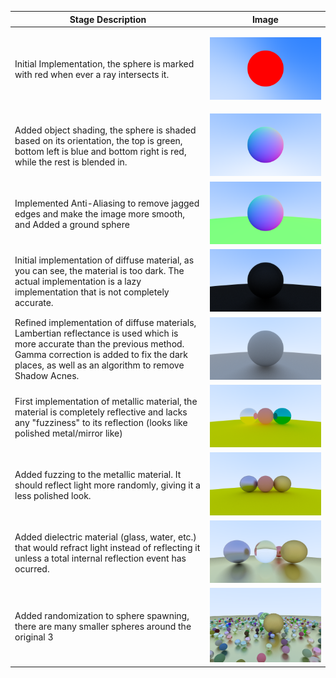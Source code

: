 | Stage Description | Image |
| ----------------- | ----- |
| Initial Implementation, the sphere is marked with red when ever a ray intersects it. | <p align="center"><img src="https://github.com/al-tameemi/rust_tracer/blob/main/images/1-Hit_Detection.png?raw=true" alt="A render of a sphere using hit detection to mark the space with the sphere as red."/></p> |
| Added object shading, the sphere is shaded based on its orientation, the top is green, bottom left is blue and bottom right is red, while the rest is blended in. | <img src="https://github.com/al-tameemi/rust_tracer/blob/main/images/2-Surface_Shading.png?raw=true" alt="A render of a sphere using hit detection with the sphere being shaded based on orientation (top side is green, bottom left is blue, and bottom right is red, with the space in between blended)."/> |
| Implemented Anti-Aliasing to remove jagged edges and make the image more smooth, and Added a ground sphere | <img src="https://github.com/al-tameemi/rust_tracer/blob/main/images/3-AA_and_More_Spheres.png?raw=true" alt="A render of a sphere using hit detection with the sphere being shaded based on orientation along side a second, large and green, sphere below it. This image is the first to use Anti-Aliasing."/>
| Initial implementation of diffuse material, as you can see, the material is too dark. The actual implementation is a lazy implementation that is not completely accurate. | <img src="https://github.com/al-tameemi/rust_tracer/blob/main/images/4-Diffuse_Material.png?raw=true" alt="Dark render of all spheres being of mat material."/> |
| Refined implementation of diffuse materials, Lambertian reflectance is used which is more accurate than the previous method. Gamma correction is added to fix the dark places, as well as an algorithm to remove Shadow Acnes. |<img src="https://github.com/al-tameemi/rust_tracer/blob/main/images/5-Diffuse_With_Lambertian_Reflection_Gamma_Correction_and_Acne_Shadow_Fix.png.png?raw=true" alt="Render with mat material but with the gamma corrected and shadow acne mostly removed."/>
| First implementation of metallic material, the material is completely reflective and lacks any "fuzziness" to its reflection (looks like polished metal/mirror like) | <img src="https://github.com/al-tameemi/rust_tracer/blob/main/images/6-Metalic_Material.png?raw=true" alt="A render of three spheres, one mat, two metallic, reflecting light on each other."/> |
| Added fuzzing to the metallic material. It should reflect light more randomly, giving it a less polished look. | <img src="https://github.com/al-tameemi/rust_tracer/blob/main/images/7-Metalic_Material_with_Fuzz.png?raw=true" alt="A render of three spheres, one mat, two metallic, reflecting light on each other with some fuzz (light has random dispersion)."/> |
| Added dielectric material (glass, water, etc.) that would refract light instead of reflecting it unless a total internal reflection event has ocurred. | <img src="https://github.com/al-tameemi/rust_tracer/blob/main/images/8-Dielectric_sphere.png?raw=true" alt="A render of four spheres, one mat, two metallic, and one glass, reflecting and refracting light on with some fuzz."/> |
| Added randomization to sphere spawning, there are many smaller spheres around the original 3 | <img src="https://github.com/al-tameemi/rust_tracer/blob/main/images/9-Random_World.png?raw=true" alt="A render of four spheres, one mat, two metallic, and one glass, reflecting and refracting light on with some fuzz."/> |